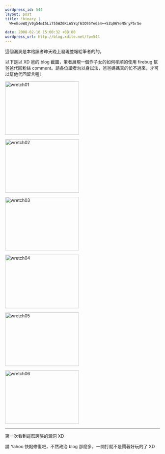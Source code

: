 ```yaml
--- 
wordpress_id: 544
layout: post
title: !binary |
  W+eEoeWQjV0g54mI5Li755WZ6KiA5Yqf6IO95Ye654++5Zq06YeN5ryP5rSe

date: 2008-02-16 15:00:32 +08:00
wordpress_url: http://blog.xdite.net/?p=544
---
```

這個漏洞是本格讀者昨天晚上發現並報給筆者的的。

以下是以 XD 爸的 blog 截圖，筆者展現一個作子女的如何孝順的使用 firebug 幫爸爸代回粉絲 comment。請各位讀者勿以身試法，爸爸媽媽真的忙不過來，才可以幫他代回留言喔!

<a href="http://www.flickr.com/photos/14765209@N00/2266681163/" title="Flickr 上 xuitejoke 的 wretch01"><img src="http://farm3.static.flickr.com/2235/2266681163_14f58e9389_m.jpg" width="240" height="174" alt="wretch01" /></a>

<a href="http://www.flickr.com/photos/14765209@N00/2266681297/" title="Flickr 上 xuitejoke 的 wretch02"><img src="http://farm3.static.flickr.com/2259/2266681297_2441220700_m.jpg" width="240" height="174" alt="wretch02" /></a>

<a href="http://www.flickr.com/photos/14765209@N00/2266681405/" title="Flickr 上 xuitejoke 的 wretch03"><img src="http://farm3.static.flickr.com/2417/2266681405_d4cd2be92f_m.jpg" width="240" height="174" alt="wretch03" /></a>

<a href="http://www.flickr.com/photos/14765209@N00/2267470624/" title="Flickr 上 xuitejoke 的 wretch04"><img src="http://farm3.static.flickr.com/2416/2267470624_a273b08380_m.jpg" width="240" height="174" alt="wretch04" /></a>

<a href="http://www.flickr.com/photos/14765209@N00/2266680921/" title="Flickr 上 xuitejoke 的 wretch05"><img src="http://farm3.static.flickr.com/2398/2266680921_c3a58b9a13_m.jpg" width="240" height="174" alt="wretch05" /></a>

<a href="http://www.flickr.com/photos/14765209@N00/2267470168/" title="Flickr 上 xuitejoke 的 wretch06"><img src="http://farm3.static.flickr.com/2418/2267470168_3a82dc21cf_m.jpg" width="240" height="174" alt="wretch06" /></a>

----

第一次看到這麼誇張的漏洞 XD 

請 Yahoo 快點修復吧，不然政治 blog 那麼多，一開打就不是鬧著好玩的了 XD
